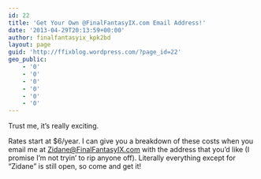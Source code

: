 ```yaml
---
id: 22
title: 'Get Your Own @FinalFantasyIX.com Email Address!'
date: '2013-04-29T20:13:59+00:00'
author: finalfantasyix_kpk2bd
layout: page
guid: 'http://ffixblog.wordpress.com/?page_id=22'
geo_public:
    - '0'
    - '0'
    - '0'
    - '0'
    - '0'
    - '0'
---
```


Trust me, it’s really exciting.

Rates start at $6/year. I can give you a breakdown of these costs when you email me at Zidane@FinalFantasyIX.com with the address that you’d like (I promise I’m not tryin’ to rip anyone off). Literally everything except for “Zidane” is still open, so come and get it!